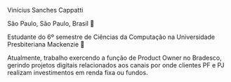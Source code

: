 Vinícius Sanches Cappatti

São Paulo, São Paulo, Brasil 📍

Estudante do 6º semestre de Ciências da Computação na Universidade Presbiteriana Mackenzie 📖

Atualmente, trabalho exercendo a função de Product Owner no Bradesco, gerindo projetos digitais relacionados aos canais por onde clientes PF e PJ realizam investimentos em renda fixa ou fundos.
